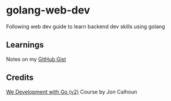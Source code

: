# golang-web-dev
Following web dev guide to learn backend dev skills using golang

## Learnings
Notes on my [GitHub Gist](https://gist.github.com/sarvang00/0b8b0b4159d1bae129f1150ee6f51b29)

## Credits
[We Development with Go (v2)](https://www.usegolang.com/) Course by Jon Calhoun